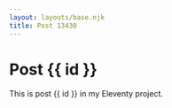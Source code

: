 ```yaml
---
layout: layouts/base.njk
title: Post 13430
---
```


# Post {{ id }}

This is post {{ id }} in my Eleventy project.
